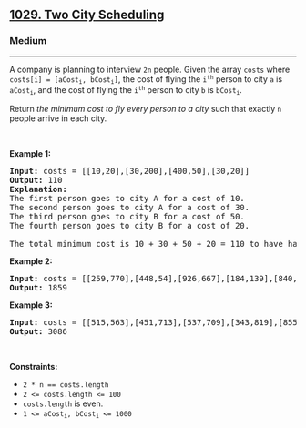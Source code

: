 <h2><a href="https://leetcode.com/problems/two-city-scheduling/">1029. Two City Scheduling</a></h2><h3>Medium</h3><hr><div style="user-select: auto;"><p style="user-select: auto;">A company is planning to interview <code style="user-select: auto;">2n</code> people. Given the array <code style="user-select: auto;">costs</code> where <code style="user-select: auto;">costs[i] = [aCost<sub style="user-select: auto;">i</sub>, bCost<sub style="user-select: auto;">i</sub>]</code>,&nbsp;the cost of flying the <code style="user-select: auto;">i<sup style="user-select: auto;">th</sup></code> person to city <code style="user-select: auto;">a</code> is <code style="user-select: auto;">aCost<sub style="user-select: auto;">i</sub></code>, and the cost of flying the <code style="user-select: auto;">i<sup style="user-select: auto;">th</sup></code> person to city <code style="user-select: auto;">b</code> is <code style="user-select: auto;">bCost<sub style="user-select: auto;">i</sub></code>.</p>

<p style="user-select: auto;">Return <em style="user-select: auto;">the minimum cost to fly every person to a city</em> such that exactly <code style="user-select: auto;">n</code> people arrive in each city.</p>

<p style="user-select: auto;">&nbsp;</p>
<p style="user-select: auto;"><strong style="user-select: auto;">Example 1:</strong></p>

<pre style="user-select: auto;"><strong style="user-select: auto;">Input:</strong> costs = [[10,20],[30,200],[400,50],[30,20]]
<strong style="user-select: auto;">Output:</strong> 110
<strong style="user-select: auto;">Explanation: </strong>
The first person goes to city A for a cost of 10.
The second person goes to city A for a cost of 30.
The third person goes to city B for a cost of 50.
The fourth person goes to city B for a cost of 20.

The total minimum cost is 10 + 30 + 50 + 20 = 110 to have half the people interviewing in each city.
</pre>

<p style="user-select: auto;"><strong style="user-select: auto;">Example 2:</strong></p>

<pre style="user-select: auto;"><strong style="user-select: auto;">Input:</strong> costs = [[259,770],[448,54],[926,667],[184,139],[840,118],[577,469]]
<strong style="user-select: auto;">Output:</strong> 1859
</pre>

<p style="user-select: auto;"><strong style="user-select: auto;">Example 3:</strong></p>

<pre style="user-select: auto;"><strong style="user-select: auto;">Input:</strong> costs = [[515,563],[451,713],[537,709],[343,819],[855,779],[457,60],[650,359],[631,42]]
<strong style="user-select: auto;">Output:</strong> 3086
</pre>

<p style="user-select: auto;">&nbsp;</p>
<p style="user-select: auto;"><strong style="user-select: auto;">Constraints:</strong></p>

<ul style="user-select: auto;">
	<li style="user-select: auto;"><code style="user-select: auto;">2 * n == costs.length</code></li>
	<li style="user-select: auto;"><code style="user-select: auto;">2 &lt;= costs.length &lt;= 100</code></li>
	<li style="user-select: auto;"><code style="user-select: auto;">costs.length</code> is even.</li>
	<li style="user-select: auto;"><code style="user-select: auto;">1 &lt;= aCost<sub style="user-select: auto;">i</sub>, bCost<sub style="user-select: auto;">i</sub> &lt;= 1000</code></li>
</ul>
</div>